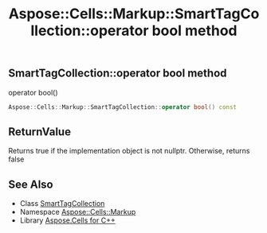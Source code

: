 ﻿---
title: Aspose::Cells::Markup::SmartTagCollection::operator bool method
linktitle: operator bool
second_title: Aspose.Cells for C++ API Reference
description: 'Aspose::Cells::Markup::SmartTagCollection::operator bool method. operator bool() in C++.'
type: docs
weight: 400
url: /cpp/aspose.cells.markup/smarttagcollection/operator_bool/
---
## SmartTagCollection::operator bool method


operator bool()

```cpp
Aspose::Cells::Markup::SmartTagCollection::operator bool() const
```


## ReturnValue

Returns true if the implementation object is not nullptr. Otherwise, returns false

## See Also

* Class [SmartTagCollection](../)
* Namespace [Aspose::Cells::Markup](../../)
* Library [Aspose.Cells for C++](../../../)
